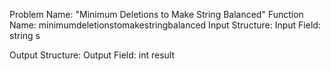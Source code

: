 Problem Name: "Minimum Deletions to Make String Balanced"
Function Name: minimumdeletionstomakestringbalanced
Input Structure:
Input Field: string s

Output Structure:
Output Field: int result